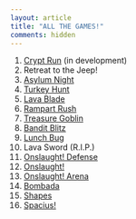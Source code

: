 ```yaml
---
layout: article
title: "ALL THE GAMES!"
comments: hidden
---
```

1. [Crypt Run](http://www.cryptrun.com/) (in development)
1. Retreat to the Jeep!
1. [Asylum Night](http://asylumnight.lostdecadegames.com/)
1. [Turkey Hunt](http://turkeyhunt.lostdecadegames.com/)
1. [Lava Blade](http://www.lavablade.com/)
1. [Rampart Rush](http://www.rampartrush.com/)
1. [Treasure Goblin](http://treasuregoblin.lostdecadegames.com/)
1. [Bandit Blitz](http://banditblitz.lostdecadegames.com/)
1. [Lunch Bug](http://www.lunchbug.com/)
1. Lava Sword (R.I.P.)
1. [Onslaught! Defense](/games/onslaught-defense/)
1. [Onslaught!](/games/onslaught/)
1. [Onslaught! Arena](/games/onslaught-arena/)
1. [Bombada](http://playbombada.appspot.com/)
1. [Shapes](http://www.geoffblair.com/sandbox/shapes/)
1. [Spacius!](http://richtaur.github.io/demos/spacius/)
